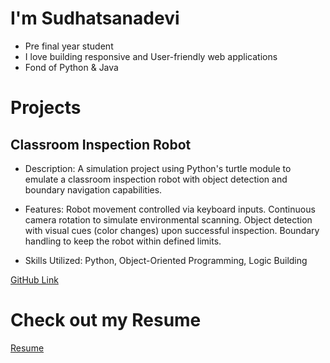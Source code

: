 # I'm Sudhatsanadevi

- Pre final year student
- I love building responsive and User-friendly web applications
- Fond of Python & Java

# Projects 

## Classroom Inspection Robot 

- Description:
A simulation project using Python's turtle module to emulate a classroom inspection robot with object detection and boundary navigation capabilities.

- Features:
Robot movement controlled via keyboard inputs.
Continuous camera rotation to simulate environmental scanning.
Object detection with visual cues (color changes) upon successful inspection.
Boundary handling to keep the robot within defined limits.

- Skills Utilized:
Python, Object-Oriented Programming, Logic Building

[GitHub Link](https://github.com/SudhatsanaDevi/Classroominspectionrobot) 

# Check out my Resume

[Resume](https://docs.google.com/document/d/1H71m4K8LTsP0jSL7mzIpJwUkdLTts4mF/)
